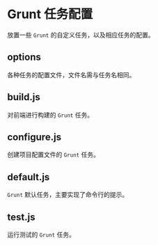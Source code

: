 # Grunt 任务配置

放置一些 `Grunt` 的自定义任务，以及相应任务的配置。

## options

各种任务的配置文件，文件名需与任务名相同。

## build.js

对前端进行构建的 `Grunt` 任务。

## configure.js

创建项目配置文件的 `Grunt` 任务。

## default.js

`Grunt` 默认任务，主要实现了命令行的提示。

## test.js

运行测试的 `Grunt` 任务。